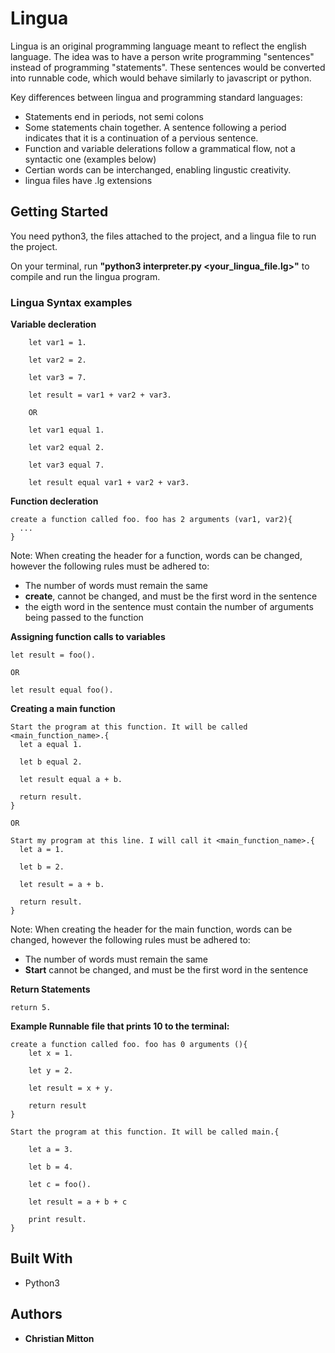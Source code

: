 # Lingua

Lingua is an original programming language meant to reflect the english language. The idea was to have a person write programming "sentences" instead of programming "statements". These sentences would be converted into runnable code, which would behave similarly to javascript or python.

Key differences between lingua and programming standard languages:
* Statements end in periods, not semi colons
* Some statements chain together. A sentence following a period indicates that it is a continuation of a pervious sentence.
* Function and variable delerations follow a grammatical flow, not a syntactic one (examples below)
* Certian words can be interchanged, enabling lingustic creativity.
* lingua files have .lg extensions

## Getting Started

You need python3, the files attached to the project, and a lingua file to run the project.

On your terminal, run **"python3 interpreter.py <your_lingua_file.lg>"** to compile and run the lingua program.

### Lingua Syntax examples

**Variable decleration**
```
    let var1 = 1.

    let var2 = 2.  

    let var3 = 7.  
    
    let result = var1 + var2 + var3.
    
    OR
    
    let var1 equal 1.

    let var2 equal 2.  

    let var3 equal 7.  
    
    let result equal var1 + var2 + var3.
```

**Function decleration**
```
create a function called foo. foo has 2 arguments (var1, var2){
  ...
}
```
Note: When creating the header for a function, words can be changed, however the following rules must be adhered to:
* The number of words must remain the same
* **create**, cannot be changed, and must be the first word in the sentence
* the eigth word in the sentence must contain the number of arguments being passed to the function

**Assigning function calls to variables**
```
let result = foo().

OR

let result equal foo().

```

**Creating a main function**
```
Start the program at this function. It will be called <main_function_name>.{
  let a equal 1.
  
  let b equal 2.

  let result equal a + b.
  
  return result.
}

OR

Start my program at this line. I will call it <main_function_name>.{
  let a = 1.
  
  let b = 2.

  let result = a + b.
  
  return result.
}
```
Note: When creating the header for the main function, words can be changed, however the following rules must be adhered to:
* The number of words must remain the same
* **Start** cannot be changed, and must be the first word in the sentence


**Return Statements**
```
return 5.
```


**Example Runnable file that prints 10 to the terminal:**
```
create a function called foo. foo has 0 arguments (){
    let x = 1.

    let y = 2. 
    
    let result = x + y.
    
    return result
}

Start the program at this function. It will be called main.{
    
    let a = 3.

    let b = 4.  

    let c = foo().  
    
    let result = a + b + c

    print result.
}
```

## Built With

* Python3

## Authors

* **Christian Mitton**

